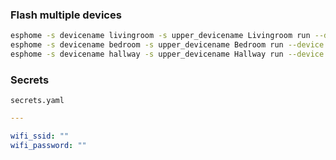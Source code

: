### Flash multiple devices

```sh
esphome -s devicename livingroom -s upper_devicename Livingroom run --device 10.0.50.51 d1_bme280.yml
esphome -s devicename bedroom -s upper_devicename Bedroom run --device 10.0.50.54 d1_bme280.yml
esphome -s devicename hallway -s upper_devicename Hallway run --device 10.0.50.55 d1_bme280.yml
```

### Secrets

`secrets.yaml`
```yml
---

wifi_ssid: ""
wifi_password: ""

```
